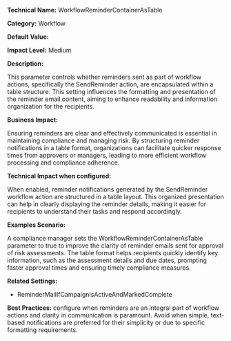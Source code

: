 **Technical Name:** WorkflowReminderContainerAsTable

**Category:** Workflow

**Default Value:**

**Impact Level:** Medium

**Description:**

This parameter controls whether reminders sent as part of workflow actions, specifically the SendReminder action, are encapsulated within a table structure. This setting influences the formatting and presentation of the reminder email content, aiming to enhance readability and information organization for the recipients.

**Business Impact:**

Ensuring reminders are clear and effectively communicated is essential in maintaining compliance and managing risk. By structuring reminder notifications in a table format, organizations can facilitate quicker response times from approvers or managers, leading to more efficient workflow processing and compliance adherence.

**Technical Impact when configured:**

When enabled, reminder notifications generated by the SendReminder workflow action are structured in a table layout. This organized presentation can help in clearly displaying the reminder details, making it easier for recipients to understand their tasks and respond accordingly.

**Examples Scenario:**

A compliance manager sets the WorkflowReminderContainerAsTable parameter to true to improve the clarity of reminder emails sent for approval of risk assessments. The table format helps recipients quickly identify key information, such as the assessment details and due dates, prompting faster approval times and ensuring timely compliance measures.

**Related Settings:**

- ReminderMailIfCampaignIsActiveAndMarkedComplete

**Best Practices:** configure when reminders are an integral part of workflow actions and clarity in communication is paramount. Avoid when simple, text-based notifications are preferred for their simplicity or due to specific formatting requirements.